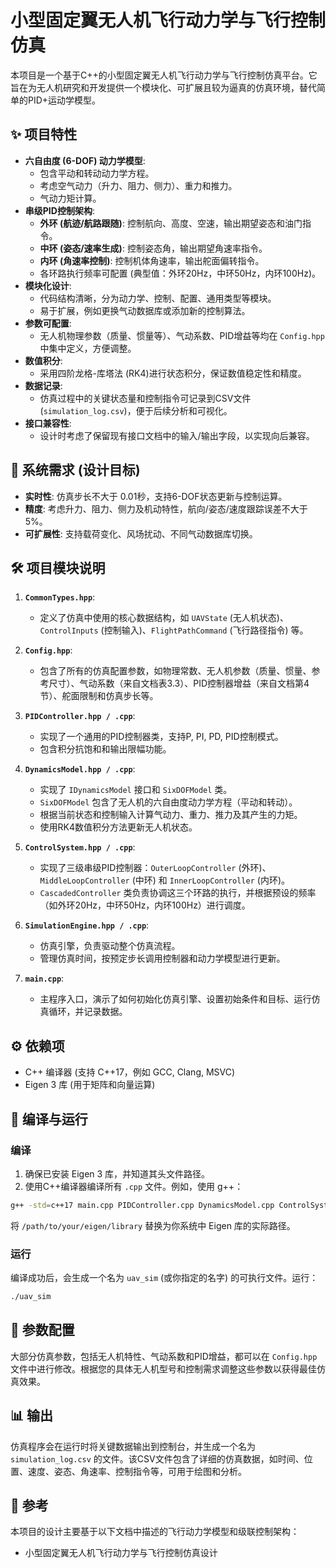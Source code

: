 


# 小型固定翼无人机飞行动力学与飞行控制仿真

本项目是一个基于C++的小型固定翼无人机飞行动力学与飞行控制仿真平台。它旨在为无人机研究和开发提供一个模块化、可扩展且较为逼真的仿真环境，替代简单的PID+运动学模型。

## ✨ 项目特性

* **六自由度 (6-DOF) 动力学模型**:
    * 包含平动和转动动力学方程。
    * 考虑空气动力（升力、阻力、侧力）、重力和推力。
    * 气动力矩计算。
* **串级PID控制架构**:
    * **外环 (航迹/航路跟随)**: 控制航向、高度、空速，输出期望姿态和油门指令。
    * **中环 (姿态/速率生成)**: 控制姿态角，输出期望角速率指令。
    * **内环 (角速率控制)**: 控制机体角速率，输出舵面偏转指令。
    * 各环路执行频率可配置 (典型值：外环20Hz，中环50Hz，内环100Hz)。
* **模块化设计**:
    * 代码结构清晰，分为动力学、控制、配置、通用类型等模块。
    * 易于扩展，例如更换气动数据库或添加新的控制算法。
* **参数可配置**:
    * 无人机物理参数（质量、惯量等）、气动系数、PID增益等均在 `Config.hpp` 中集中定义，方便调整。
* **数值积分**:
    * 采用四阶龙格-库塔法 (RK4)进行状态积分，保证数值稳定性和精度。
* **数据记录**:
    * 仿真过程中的关键状态量和控制指令可记录到CSV文件 (`simulation_log.csv`)，便于后续分析和可视化。
* **接口兼容性**:
    * 设计时考虑了保留现有接口文档中的输入/输出字段，以实现向后兼容。

## 🎯 系统需求 (设计目标)

* **实时性**: 仿真步长不大于 0.01秒，支持6-DOF状态更新与控制运算。
* **精度**: 考虑升力、阻力、侧力及机动特性，航向/姿态/速度跟踪误差不大于5%。
* **可扩展性**: 支持载荷变化、风场扰动、不同气动数据库切换。

## 🛠️ 项目模块说明

1.  **`CommonTypes.hpp`**:
    * 定义了仿真中使用的核心数据结构，如 `UAVState` (无人机状态)、`ControlInputs` (控制输入)、`FlightPathCommand` (飞行路径指令) 等。

2.  **`Config.hpp`**:
    * 包含了所有的仿真配置参数，如物理常数、无人机参数（质量、惯量、参考尺寸）、气动系数（来自文档表3.3）、PID控制器增益（来自文档第4节）、舵面限制和仿真步长等。

3.  **`PIDController.hpp / .cpp`**:
    * 实现了一个通用的PID控制器类，支持P, PI, PD, PID控制模式。
    * 包含积分抗饱和和输出限幅功能。

4.  **`DynamicsModel.hpp / .cpp`**:
    * 实现了 `IDynamicsModel` 接口和 `SixDOFModel` 类。
    * `SixDOFModel` 包含了无人机的六自由度动力学方程（平动和转动）。
    * 根据当前状态和控制输入计算气动力、重力、推力及其产生的力矩。
    * 使用RK4数值积分方法更新无人机状态。

5.  **`ControlSystem.hpp / .cpp`**:
    * 实现了三级串级PID控制器：`OuterLoopController` (外环)、`MiddleLoopController` (中环) 和 `InnerLoopController` (内环)。
    * `CascadedController` 类负责协调这三个环路的执行，并根据预设的频率（如外环20Hz，中环50Hz，内环100Hz）进行调度。

6.  **`SimulationEngine.hpp / .cpp`**:
    * 仿真引擎，负责驱动整个仿真流程。
    * 管理仿真时间，按预定步长调用控制器和动力学模型进行更新。

7.  **`main.cpp`**:
    * 主程序入口，演示了如何初始化仿真引擎、设置初始条件和目标、运行仿真循环，并记录数据。

## ⚙️ 依赖项

* C++ 编译器 (支持 C++17，例如 GCC, Clang, MSVC)
* Eigen 3 库 (用于矩阵和向量运算)

## 🚀 编译与运行

### 编译

1.  确保已安装 Eigen 3 库，并知道其头文件路径。
2.  使用C++编译器编译所有 `.cpp` 文件。例如，使用 g++：

```bash
g++ -std=c++17 main.cpp PIDController.cpp DynamicsModel.cpp ControlSystem.cpp SimulationEngine.cpp -I /path/to/your/eigen/library -o uav_sim
```

将 `/path/to/your/eigen/library` 替换为你系统中 Eigen 库的实际路径。

### 运行

编译成功后，会生成一个名为 `uav_sim` (或你指定的名字) 的可执行文件。运行：

```bash
./uav_sim
```


## 🔧 参数配置

大部分仿真参数，包括无人机特性、气动系数和PID增益，都可以在 `Config.hpp` 文件中进行修改。根据您的具体无人机型号和控制需求调整这些参数以获得最佳仿真效果。

## 📊 输出

仿真程序会在运行时将关键数据输出到控制台，并生成一个名为 `simulation_log.csv` 的文件。该CSV文件包含了详细的仿真数据，如时间、位置、速度、姿态、角速率、控制指令等，可用于绘图和分析。

## 📄 参考

本项目的设计主要基于以下文档中描述的飞行动力学模型和级联控制架构：
* 小型固定翼无人机飞行动力学与飞行控制仿真设计

